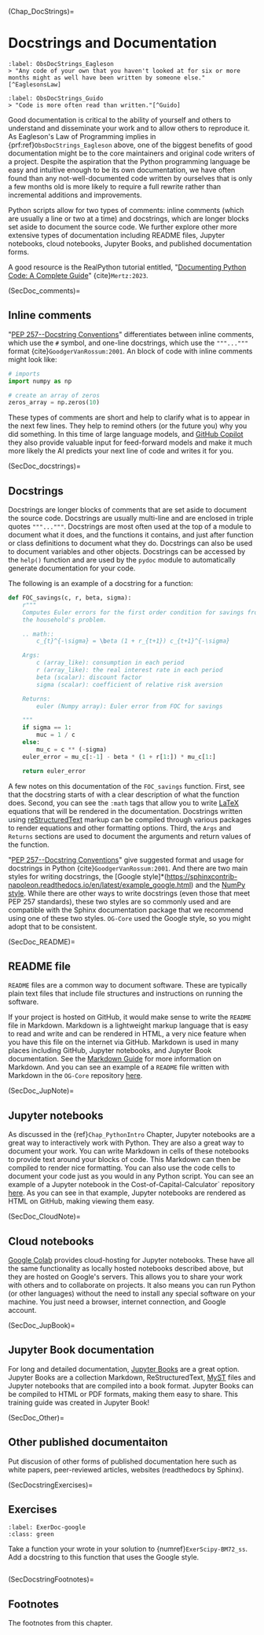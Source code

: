 (Chap_DocStrings)=
# Docstrings and Documentation

```{prf:observation} Eagleson's Law of Programming
:label: ObsDocStrings_Eagleson
> "Any code of your own that you haven't looked at for six or more months might as well have been written by someone else."[^EaglesonsLaw]
```

```{prf:observation} Guido van Rossum on clear code
:label: ObsDocStrings_Guido
> "Code is more often read than written."[^Guido]
```

Good documentation is critical to the ability of yourself and others to understand and disseminate your work and to allow others to reproduce it. As Eagleson's Law of Programming implies in {prf:ref}`ObsDocStrings_Eagleson` above, one of the biggest benefits of good documentation might be to the core maintainers and original code writers of a project. Despite the aspiration that the Python programming language be easy and intuitive enough to be its own documentation, we have often found than any not-well-documented code written by ourselves that is only a few months old is more likely to require a full rewrite rather than incremental additions and improvements.

Python scripts allow for two types of comments: inline comments (which are usually a line or two at a time) and docstrings, which are longer blocks set aside to document the source code. We further explore other more extensive types of documentation including README files, Jupyter notebooks, cloud notebooks, Jupyter Books, and published documentation forms.

A good resource is the RealPython tutorial entitled, "[Documenting Python Code: A Complete Guide](https://realpython.com/documenting-python-code/)" {cite}`Mertz:2023`.


(SecDoc_comments)=
## Inline comments

"[PEP 257--Docstring Conventions](https://peps.python.org/pep-0257/)" differentiates between inline comments, which use the `#` symbol, and one-line docstrings, which use the `"""..."""` format {cite}`GoodgerVanRossum:2001`.  An block of code with inline comments might look like:

```python
# imports
import numpy as np

# create an array of zeros
zeros_array = np.zeros(10)
```

These types of comments are short and help to clarify what is to appear in the next few lines.  They help to remind others (or the future you) why you did something.  In this time of large language models, and [GitHub Copilot](https://github.com/features/copilot) they also provide valuable input for feed-forward models and make it much more likely the AI predicts your next line of code and writes it for you.

(SecDoc_docstrings)=
## Docstrings

Docstrings are longer blocks of comments that are set aside to document the source code.  Docstrings are usually multi-line and are enclosed in triple quotes `"""..."""`.  Docstrings are most often used at the top of a module to document what it does, and the functions it contains, and just after function or class definitions to document what they do.  Docstrings can also be used to document variables and other objects.  Docstrings can be accessed by the `help()` function and are used by the `pydoc` module to automatically generate documentation for your code.

The following is an example of a docstring for a function:

```python
def FOC_savings(c, r, beta, sigma):
    r"""
    Computes Euler errors for the first order condition for savings from
    the household's problem.

    .. math::
        c_{t}^{-\sigma} = \beta (1 + r_{t+1}) c_{t+1}^{-\sigma}

    Args:
        c (array_like): consumption in each period
        r (array_like): the real interest rate in each period
        beta (scalar): discount factor
        sigma (scalar): coefficient of relative risk aversion

    Returns:
        euler (Numpy array): Euler error from FOC for savings

    """
    if sigma == 1:
        muc = 1 / c
    else:
        mu_c = c ** (-sigma)
    euler_error = mu_c[:-1] - beta * (1 + r[1:]) * mu_c[1:]

    return euler_error
```

A few notes on this documentation of the `FOC_savings` function.  First, see that the docstring starts of with  a clear description of what the function does.  Second, you can see the `:math` tags that allow you to write [LaTeX](https://www.latex-project.org) equations that will be rendered in the documentation. Docstrings written using [reStructuredText](https://docutils.sourceforge.io/rst.html) markup can be compiled through various packages to render equations and other formatting options. Third, the `Args` and `Returns` sections are used to document the arguments and return values of the function.

"[PEP 257--Docstring Conventions](https://peps.python.org/pep-0257/)" give suggested format and usage for docstrings in Python {cite}`GoodgerVanRossum:2001`.  And there are two main styles for writing docstrings, the [Google style]*(https://sphinxcontrib-napoleon.readthedocs.io/en/latest/example_google.html) and the [NumPy style](https://sphinxcontrib-napoleon.readthedocs.io/en/latest/example_numpy.html).  While there are other ways to write docstrings (even those that meet PEP 257 standards), these two styles are so commonly used and are compatible with the Sphinx documentation package that we recommend using one of these two styles.  `OG-Core` used the Google style, so you might adopt that to be consistent.


(SecDoc_README)=
## README file

`README` files are a common way to document software.  These are typically plain text files that include file structures and instructions on running the software.

If your project is hosted on GitHub, it would make sense to write the `README` file in Markdown.  Markdown is a lightweight markup language that is easy to read and write and can be rendered in HTML, a very nice feature when you have this file on the internet via GitHub.  Markdown is used in many places including GitHub, Jupyter notebooks, and Jupyter Book documentation.  See the [Markdown Guide](https://www.markdownguide.org) for more information on Markdown.  And you can see an example of a `README` file written with Markdown in the `OG-Core` repository [here](https://github.com/PSLmodels/OG-Core/#readme).


(SecDoc_JupNote)=
## Jupyter notebooks

As discussed in the {ref}`Chap_PythonIntro` Chapter, Jupyter notebooks are a great way to interactively work with Python.  They are also a great way to document your work.  You can write Markdown in cells of these notebooks to provide text around your blocks of code. This Markdown can then be compiled to render nice formatting. You can also use the code cells to document your code just as you would in any Python script.  You can see an example of a Jupyter notebook in the Cost-of-Capital-Calculator` repository [here](https://github.com/PSLmodels/Cost-of-Capital-Calculator/blob/master/docs/book/content/examples/PSL_demo.ipynb).  As you can see in that example, Jupyter notebooks are rendered as HTML on GitHub, making viewing them easy.


(SecDoc_CloudNote)=
## Cloud notebooks

[Google Colab](https://colab.research.google.com) provides cloud-hosting for Jupyter notebooks.  These have all the same functionality as locally hosted notebooks described above, but they are hosted on Google's servers.  This allows you to share your work with others and to collaborate on projects.  It also means you can run Python (or other languages) without the need to install any special software on your machine.  You just need a browser, internet connection, and Google account.


(SecDoc_JupBook)=
## Jupyter Book documentation

For long and detailed documentation, [Jupyter Books](https://jupyterbook.org/en/stable/intro.html) are a great option.  Jupyter Books are a collection Markdown, ReStructuredText, [MyST](https://mystmd.org) files and Jupyter notebooks that are compiled into a book format.  Jupyter Books can be compiled to HTML or PDF formats, making them easy to share.  This training guide was created in Jupyter Book!

<!-- [TODO: Show the slick rst interface between Sphinx and the OG-Core modules that automatically compile LaTeX documentation into the Jupyter Book API documentation. See this Jupyter Book API chapter on [Firms](https://pslmodels.github.io/OG-Core/content/api/firm.html) and the code that created it in [this folder](https://github.com/PSLmodels/OG-Core/tree/master/docs/book/content/api).] -->


(SecDoc_Other)=
## Other published documentaiton

Put discusion of other forms of published documentation here such as white papers, peer-reviewed articles, websites (readthedocs by Sphinx).


(SecDocstringExercises)=
## Exercises

```{exercise-start}
:label: ExerDoc-google
:class: green
```
Take a function your wrote in your solution to {numref}`ExerScipy-BM72_ss`.  Add a docstring to this function that uses the Google style.
```{exercise-end}
```


(SecDocstringFootnotes)=
## Footnotes

The footnotes from this chapter.

[^EaglesonsLaw]: We could not find a proper citation for the source of this quote "Eagleson's Law of Programming". Some entries on this thread entitled "[Who is Eagleson and where did Eagleson's law originate?](https://ask.metafilter.com/200910/Who-is-Eagleson-and-where-did-Eaglesons-law-originate)" suggest that the quote is at least as old as 1987 and is likely from [Peter S. Eagleson](https://en.wikipedia.org/wiki/Peter_S._Eagleson), a member of the MIT faculty since 1952. However, neither the date, nor the author is confirmed.

[^Guido]: This is a quote from Guido van Rossum, the original creator of the Python programming language, supposedly from an early PyCon conference. This quote is referenced in one of the early Python Enhancement Proposals, "[PEP 8--Style Guide for Python Code](https://peps.python.org/pep-0008/)" {cite}`VanRossumEtAl:2001`.
